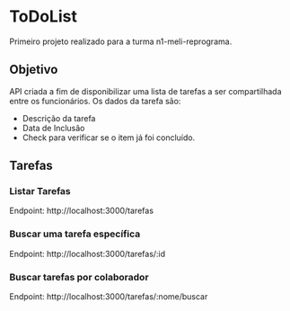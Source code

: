 # ToDoList

Primeiro projeto realizado para a turma n1-meli-reprograma.

## Objetivo
API criada a fim de disponibilizar uma lista de tarefas a ser compartilhada entre os funcionários. Os dados da tarefa são:

- Descrição da tarefa
- Data de Inclusão 
- Check para verificar se o item já foi concluído.

## Tarefas

### Listar Tarefas
Endpoint: http://localhost:3000/tarefas

### Buscar uma tarefa específica
Endpoint: http://localhost:3000/tarefas/:id

### Buscar tarefas por colaborador
Endpoint: http://localhost:3000/tarefas/:nome/buscar